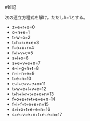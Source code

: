 #雑記

次の連立方程式を解け。ただしh=1とする。

* z+e+r+o=0
* o+n+e=1
* t+w+o=2
* t+h+r+e+e=3
* f+o+u+r=4
* f+i+v+e=5
* s+i+x=6
* s+e+v+e+n=7
* e+i+g+h+t=8
* n+i+n+e=9
* t+e+n=10
* e+l+e+v+e+n=11
* t+w+e+l+v+e=12
* t+h+i+r+t+e+e+n=13
* f+o+u+r+t+e+e+n=14
* f+i+f+t+e+e+n=15
* s+i+x+t+e+e+n=16
* s+e+v+e+n+t+e+e+n=17
<!--  -->
